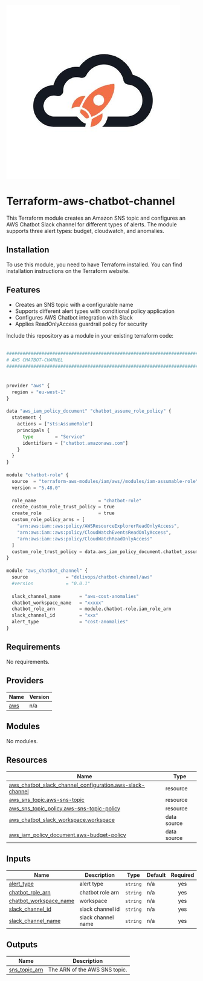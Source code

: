 ![image info](logo.jpeg)

# Terraform-aws-chatbot-channel

This Terraform module creates an Amazon SNS topic and configures an AWS Chatbot Slack channel for different types of alerts. The module supports three alert types: budget, cloudwatch, and anomalies.

## Installation

To use this module, you need to have Terraform installed. You can find installation instructions on the Terraform website.

## Features

- Creates an SNS topic with a configurable name
- Supports different alert types with conditional policy application
- Configures AWS Chatbot integration with Slack
- Applies ReadOnlyAccess guardrail policy for security

Include this repository as a module in your existing terraform code:

```python

################################################################################
# AWS CHATBOT-CHANNEL
################################################################################


provider "aws" {
  region = "eu-west-1"
}

data "aws_iam_policy_document" "chatbot_assume_role_policy" {
  statement {
    actions = ["sts:AssumeRole"]
    principals {
      type        = "Service"
      identifiers = ["chatbot.amazonaws.com"]
    }
  }
}

module "chatbot-role" {
  source  = "terraform-aws-modules/iam/aws//modules/iam-assumable-role"
  version = "5.48.0"

  role_name                       = "chatbot-role"
  create_custom_role_trust_policy = true
  create_role                     = true
  custom_role_policy_arns = [
    "arn:aws:iam::aws:policy/AWSResourceExplorerReadOnlyAccess",
    "arn:aws:iam::aws:policy/CloudWatchEventsReadOnlyAccess",
    "arn:aws:iam::aws:policy/CloudWatchReadOnlyAccess"
  ]
  custom_role_trust_policy = data.aws_iam_policy_document.chatbot_assume_role_policy.json
}

module "aws_chatbot_channel" {
  source              = "delivops/chatbot-channel/aws"
  #version            = "0.0.1"

  slack_channel_name       = "aws-cost-anomalies"
  chatbot_workspace_name   = "xxxxx"
  chatbot_role_arn         = module.chatbot-role.iam_role_arn
  slack_channel_id         = "xxx"
  alert_type               = "cost-anomalies"
}

```

<!-- BEGIN_TF_DOCS -->
## Requirements

No requirements.

## Providers

| Name | Version |
|------|---------|
| <a name="provider_aws"></a> [aws](#provider\_aws) | n/a |

## Modules

No modules.

## Resources

| Name | Type |
|------|------|
| [aws_chatbot_slack_channel_configuration.aws-slack-channel](https://registry.terraform.io/providers/hashicorp/aws/latest/docs/resources/chatbot_slack_channel_configuration) | resource |
| [aws_sns_topic.aws-sns-topic](https://registry.terraform.io/providers/hashicorp/aws/latest/docs/resources/sns_topic) | resource |
| [aws_sns_topic_policy.aws-sns-topic-policy](https://registry.terraform.io/providers/hashicorp/aws/latest/docs/resources/sns_topic_policy) | resource |
| [aws_chatbot_slack_workspace.workspace](https://registry.terraform.io/providers/hashicorp/aws/latest/docs/data-sources/chatbot_slack_workspace) | data source |
| [aws_iam_policy_document.aws-budget-policy](https://registry.terraform.io/providers/hashicorp/aws/latest/docs/data-sources/iam_policy_document) | data source |

## Inputs

| Name | Description | Type | Default | Required |
|------|-------------|------|---------|:--------:|
| <a name="input_alert_type"></a> [alert\_type](#input\_alert\_type) | alert type | `string` | n/a | yes |
| <a name="input_chatbot_role_arn"></a> [chatbot\_role\_arn](#input\_chatbot\_role\_arn) | chatbot role arn | `string` | n/a | yes |
| <a name="input_chatbot_workspace_name"></a> [chatbot\_workspace\_name](#input\_chatbot\_workspace\_name) | workspace | `string` | n/a | yes |
| <a name="input_slack_channel_id"></a> [slack\_channel\_id](#input\_slack\_channel\_id) | slack channel id | `string` | n/a | yes |
| <a name="input_slack_channel_name"></a> [slack\_channel\_name](#input\_slack\_channel\_name) | slack channel name | `string` | n/a | yes |

## Outputs

| Name | Description |
|------|-------------|
| <a name="output_sns_topic_arn"></a> [sns\_topic\_arn](#output\_sns\_topic\_arn) | The ARN of the AWS SNS topic. |
<!-- END_TF_DOCS -->
